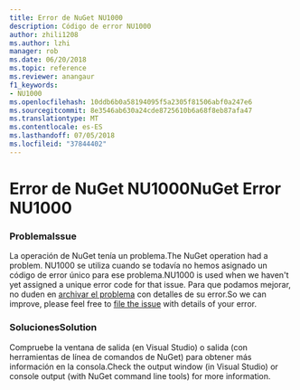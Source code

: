 ```yaml
---
title: Error de NuGet NU1000
description: Código de error NU1000
author: zhili1208
ms.author: lzhi
manager: rob
ms.date: 06/20/2018
ms.topic: reference
ms.reviewer: anangaur
f1_keywords:
- NU1000
ms.openlocfilehash: 10ddb6b0a58194095f5a2305f81506abf0a247e6
ms.sourcegitcommit: 8e3546ab630a24cde8725610b6a68f8eb87afa47
ms.translationtype: MT
ms.contentlocale: es-ES
ms.lasthandoff: 07/05/2018
ms.locfileid: "37844402"
---
```

# <a name="nuget-error-nu1000"></a><span data-ttu-id="211a3-103">Error de NuGet NU1000</span><span class="sxs-lookup"><span data-stu-id="211a3-103">NuGet Error NU1000</span></span>

### <a name="issue"></a><span data-ttu-id="211a3-104">Problema</span><span class="sxs-lookup"><span data-stu-id="211a3-104">Issue</span></span>
<span data-ttu-id="211a3-105">La operación de NuGet tenía un problema.</span><span class="sxs-lookup"><span data-stu-id="211a3-105">The NuGet operation had a problem.</span></span> <span data-ttu-id="211a3-106">NU1000 se utiliza cuando se todavía no hemos asignado un código de error único para ese problema.</span><span class="sxs-lookup"><span data-stu-id="211a3-106">NU1000 is used when we haven't yet assigned a unique error code for that issue.</span></span> <span data-ttu-id="211a3-107">Para que podamos mejorar, no duden en [archivar el problema](https://github.com/nuget/home/issues) con detalles de su error.</span><span class="sxs-lookup"><span data-stu-id="211a3-107">So we can improve, please feel free to [file the issue](https://github.com/nuget/home/issues) with details of your error.</span></span>

### <a name="solution"></a><span data-ttu-id="211a3-108">Soluciones</span><span class="sxs-lookup"><span data-stu-id="211a3-108">Solution</span></span>
<span data-ttu-id="211a3-109">Compruebe la ventana de salida (en Visual Studio) o salida (con herramientas de línea de comandos de NuGet) para obtener más información en la consola.</span><span class="sxs-lookup"><span data-stu-id="211a3-109">Check the output window (in Visual Studio) or console output (with NuGet command line tools) for more information.</span></span>
